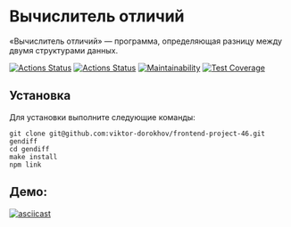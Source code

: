 # Вычислитель отличий

«Вычислитель отличий» — программа, определяющая разницу между двумя структурами данных.

[![Actions Status](https://github.com/viktor-dorokhov/frontend-project-46/actions/workflows/code-check.yml/badge.svg)](https://github.com/viktor-dorokhov/frontend-project-46/actions)
[![Actions Status](https://github.com/viktor-dorokhov/frontend-project-46/actions/workflows/hexlet-check.yml/badge.svg)](https://github.com/viktor-dorokhov/frontend-project-46/actions)
[![Maintainability](https://api.codeclimate.com/v1/badges/d2dee2ce319ef6b6c93d/maintainability)](https://codeclimate.com/github/viktor-dorokhov/frontend-project-46/maintainability)
[![Test Coverage](https://api.codeclimate.com/v1/badges/d2dee2ce319ef6b6c93d/test_coverage)](https://codeclimate.com/github/viktor-dorokhov/frontend-project-46/test_coverage)


## Установка

Для установки выполните следующие команды:
```
git clone git@github.com:viktor-dorokhov/frontend-project-46.git gendiff
cd gendiff
make install
npm link
```

## Демо:

[![asciicast](https://asciinema.org/a/628394.svg)](https://asciinema.org/a/628394)
